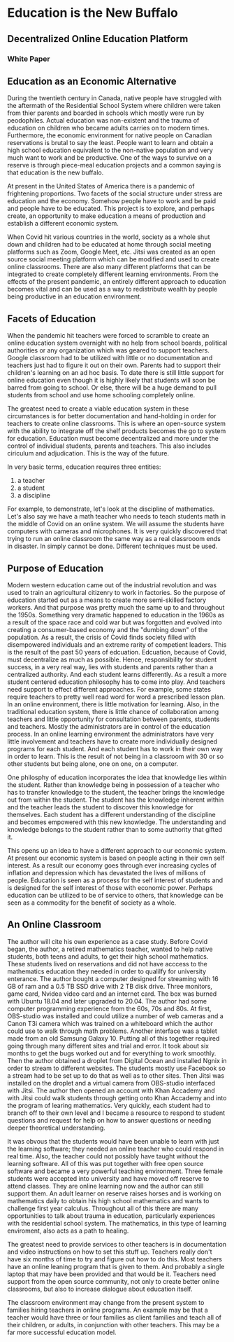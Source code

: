# Education is the New Buffalo

## Decentralized Online Education Platform

### White Paper

## Education as an Economic Alternative

During the twentieth century in Canada, native people have struggled with the aftermath of the Residential School System where children were taken from thier parents and boarded in schools which mostly were run by peodophiles. Actual education was non-existent and the trauma of education on children who became adults carries on to modern times. Furthermore, the economic environment for native people on Canadian reservations is brutal to say the least. People want to learn and obtain a high school education equivalent to the non-native population and very much want to work and be productive. One of the ways to survive on a reserve is through piece-meal education projects and a common saying is that education is the new buffalo.

At present in the United States of America there is a pandemic of frightening proportions. Two facets of the social structure under stress are education and the economy. Somehow people have to work and be paid and people have to be educated. This project is to explore, and perhaps create, an opportunity to make education a means of production and establish a different economic system. 

When Covid hit various countries in the world, society as a whole shut down and children had to be educated at home through social meeting platforms such as Zoom, Google Meet, etc. Jitsi was created as an open source social meeting platform which can be modified and used to create online classrooms. There are also many different platforms that can be integrated to create completely different learning environments. From the effects of the present pandemic, an entirely different approach to education becomes vital and can be used as a way to redistribute wealth by people being productive in an education environment.

## Facets of Education

When the pandemic hit teachers were forced to scramble to create an online education system overnight with no help from school boards, political authorities or any organization which was geared to support teachers. Google classroom had to be utilized with little or no documentation and teachers just had to figure it out on their own. Parents had to support their children's learning on an ad hoc basis. To date there is still little support for online education even though it is highly likely that students will soon be barred from going to school. Or else, there will be a huge demand to pull students from school and use home schooling completely online.

The greatest need to create a viable education system in these circumstances is for better documentation and hand-holding in order for teachers to create online classrooms. This is where an open-source system with the ability to integrate off the shelf products becomes the go to system for education. Education must become decentralized and more under the control of individual students, parents and teachers. This also includes ciriculum and adjudication. This is the way of the future.

In very basic terms, education requires three entities:
1. a teacher
2. a student
3. a discipline

For example, to demonstrate, let's look at the discipline of mathematics. Let's also say we have  a math teacher who needs to teach students math in the middle of Covid on an online system. We will assume the students have computers with cameras and microphones. It is very quickly discovered that trying to run an online classroom the same way as a real classrooom ends in disaster. In simply cannot be done. Different techniques must be used. 

## Purpose of Education

Modern western education came out of the industrial revolution and was used to train an agricultural citizenry to work in factories. So the purpose of education started out as a means to create more semi-skilled factory workers. And that purpose was pretty much the same up to and throughout the 1950s. Something very dramatic happened to education in the 1960s as a result of the space race and cold war but was forgotten and evolved into creating a consumer-based economy and the "dumbing down" of the population. As a result, the crisis of Covid finds society filled with disempowered individuals and an extreme rarity of competient leaders. This is the result of the past 50 years of edcuation. Edcuation, because of Covid, must decentralize as much as possible. Hence, responsibility for student success, in a very real way, lies with students and parents rather than a centralized authority. And each student learns differently. As a result a more student centered education philosophy has to come into play. And teachers need support to effect different approaches. For example, some states require teachers to pretty well read word for word a prescribed lesson plan. In an online environment, there is little motivation for learning. Also, in the traditional education system, there is little chance of collaboration among teachers and little opportunity for consultation between parents, students and teachers. Mostly the administrators are in control of the education process. In an online learning environment the administrators have very little involvement and teachers have to create more individually designed programs for each student. And each student has to work in their own way in order to learn. This is the result of not being in a classroom with 30 or so other students but being alone, one on one, on a computer.

One philosphy of education incorporates the idea that knowledge lies within the student. Rather than knowledge being in possession of a teacher who has to transfer knowledge to the student, the teacher brings the knowledge out from within the student. The student has the knowledge inherent within and the teacher leads the student to discover this knowledge for themselves. Each student has a different understanding of the discipline and becomes empowered with this new knowledge. The understanding and knowledge belongs to the student rather than to some authority that gifted it.

This opens up an idea to have a different approach to our economic system. At present our economic system is based on people acting in their own self interest. As a result our economy goes through ever increasing cycles of inflation and depression which has devastated the lives of millions of people. Education is seen as a process for the self interest of students and is designed for the self interest of those with economic power. Perhaps education can be utilized to be of service to others, that knowledge can be seen as a commodity for the benefit of society as a whole. 

## An Online Classroom

The author will cite his own experience as a case study. Before Covid began, the author, a retired mathematics teacher, wanted to help native students, both teens and adults, to get their high school mathematics. These students lived on reservations and did not have acccess to the mathematics education they needed in order to qualilfy for university enterance. The author bought a computer designed for streaming with 16 GB of ram and a 0.5 TB SSD drive with 2 TB disk drive. Three monitors, game card, Nvidea video card and an internet card. The box was burned with Ubuntu 18.04 and later upgraded to 20.04. The author had some computer programming experience from the 60s, 70s and 80s. At first, OBS-studio was installed and could utilize a number of web cameras and a Canon T3i camera which was trained on a whiteboard which the author could use to walk through math problems. Another interface was a tablet made from an old Samsung Galaxy 10. Putting all of this together required going through many different sites and trial and error. It took about six months to get the bugs worked out and for everything to work smoothly. Then the author obtained a droplet from Digital Ocean and installed Ngnix in order to stream to different websites. The students mostly use Facebook so a stream had to be set up to do that as well as to other sites. Then Jitsi was installed on the droplet and a virtual camera from OBS-studio interfaced with Jitsi. The author then opened an account with Khan Accademy and with Jitsi could walk students through getting onto Khan Accademy and into the program of learing mathematics. Very quickly, each student had to branch off to their own level and I became a resource to respond to student questions and request for help on how to answer questions or needing deeper theoretical understanding.

It was obvous that the students would have been unable to learn with just the learning software; they needed an online teacher who could respond in real time. Also, the teacher could not possibly have taught without the learning software. All of this was put together with free open source software and became a very powerful teaching environment. Three female students were accepted into university and have moved off reserve to attend classes. They are online learning now and the author can still support them. An adult learner on reserve raises horses and is working on mathematics daily to obtain his high school mathematics and wants to challenge first year calculus. Throughout all of this there are many opportunities to talk about trauma in education, particularly experiences with the residential school system. The mathematics, in this type of learning enviroment, also acts as a path to healing.

The greatest need to provide services to other teachers is in documentation and  video instructions on how to set this stuff up. Teachers really don't have six months of time to try and figure out how to do this. Most teachers have an online leaning program that is given to them. And probably a single laptop that may have been provided and that would be it. Teachers need support from the open source community, not only to create better online classrooms, but also to increase dialogue about education itself. 

The classroom environment may change from the present system to families hiring teachers in online programs. An example may be that a teacher would have three or four families as client families and teach all of their children, or adults, in conjunction with other teachers. This may be a far more successful education model.

